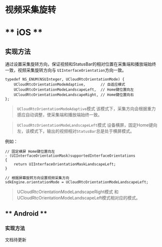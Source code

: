 # 视频采集旋转


<!-- tabs:start -->

# ** iOS **

## 实现方法

通过设置采集旋转方向，保证视频和StatusBar的相对位置在采集端和播放端始终一致，视频采集旋转方向与 `UIInterfaceOrientation`方向一致。

```objc
typedef NS_ENUM(NSUInteger, UCloudRtcOrientationMode) {
    UCloudRtcOrientationModeAdaptive,       // 自适应模式
    UCloudRtcOrientationModeLandscapeLeft,  // Home键位置向左
    UCloudRtcOrientationModeLandscapeRight, // Home键位置向右
};
```

>  `UCloudRtcOrientationModeAdaptive`模式
> 该模式下，采集方向会根据重力感应自动调整，使采集端和播放端始终一致。

> `UCloudRtcOrientationModeLandscapeLeft`模式
> 设备横屏，固定Home键向左，该模式下，输出的视频相对`StatusBar`总是处于横屏模式。

例如：

```objc
// 固定横屏 Home键位置向左
- (UIInterfaceOrientationMask)supportedInterfaceOrientations
{
    return UIInterfaceOrientationMaskLandscapeLeft;
}
```

``` objc
// 根据屏幕旋转方向设置视频采集方向
sdkEngine.orientationMode = UCloudRtcOrientationModeLandscapeLeft;
```

> UCloudRtcOrientationModeLandscapeRight模式
> 和UCloudRtcOrientationModeLandscapeLeft模式相对应的模式。

## ** Android **

### 实现方法

文档待更新

<!-- tabs:end -->
